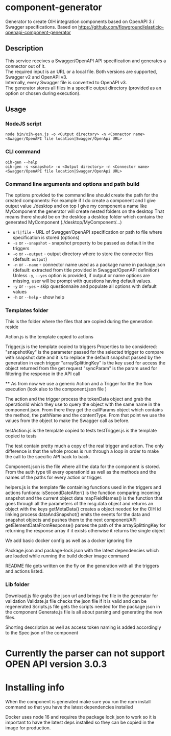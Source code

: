 # component-generator
Generator to create OIH integration components based on OpenAPI 3 / Swagger specifications. Based on https://github.com/flowground/elasticio-openapi-component-generator

## Description

This service receives a Swagger/OpenAPI API specification and generates a connector out of it.\
The required input is an URL or a local file. Both versions are supported, Swagger v2 and
OpenAPI v3.\
Internally, every Swagger file is converted to OpenAPI v3.\
The generator stores all files in a specific output directory (provided as an option or chosen during execution).

## Usage

### NodeJS script
```shell
node bin/oih-gen.js -o <Output directory> -n <Connector name> <Swagger/OpenAPI file location|Swagger/OpenApi URL> 
```
### CLI command
```shell
oih-gen --help
oih-gen -s <snapshot> -o <Output directory> -n <Connector name> <Swagger/OpenAPI file location|Swagger/OpenApi URL> 
```
### Command line arguments and options and path build
The options provided to the command line should create the path for the created components:
For example if I do create a component and I give output value ./desktop and on top I give my component a name like MyComponent the generator will create nested folders on the desktop
That means there should be on the desktop a desktop folder which contains the generated MyComponent (./desktop/MyComponent/...)

- `url|file` - URL of Swagger/OpenAPI specification or path to file where specification is stored
(options)
- `-s` or `--snapshot` - snapshot property to be passed as default in the triggers
- `-o` or `--output` - output directory where to store the connector files (default: `output`)
- `-n` or `--name` - connector name used as a package name in package.json (default: extracted from title provided in Swagger/OpenAPI definition)\
Unless `-y`, `--yes` option is provided, if output or name options are missing, user will be prompt with questions having default values.
- `-y` or `--yes` - skip questionnaire and populate all options with default values
- `-h` or `--help` - show help

### Templates folder

This is the folder where the files that are copied during the generation reside

Action.js is the template copied to actions

Trigger.js is the template copied to triggers
    Properties to be considered:
        "snapshotKey" is the parameter passed for the selected trigger to compare with snapshot date and it is to replace the default snapshot passed by the generation in each trigger
        "arraySplittingKey" is the key used for access the object returned from the get request
        "syncParam" is the param used for filtering the response in the API call

** As from now we use a generic Action and a Trigger for the the flow execution (look also to the component.json file )

The action and the trigger process the tokenData object and grab the operationId which they use to query the object with the same name in the component.json. From there they get the callParams object which contains the method, the pathName and the contentType. From that point we use the values from the object to make the Swagger call as before.

testAction.js is the template copied to tests
testTrigger.js is the template copied to tests

The test contain pretty much a copy of the real trigger and action. The only difference is that the whole proces is run through a loop in order to make the call to the specific API back to back.

Component.json is the file where all the data for the component is stored. From the auth type till every operationId as well as the methods and the names of the paths for every action or trigger. 


helpers.js is the template file containing functions used in the triggers and actions
    funtions:
        isSecondDateAfter() is the function comparing incoming snapshot and the current object date
        mapFieldNames() is the function that goes through all the parameters of the msg.data object and returns an object with the keys
        getMetaData() creates a object needed for the OIH id linking process
        dataAndSnapshot() emits the events for the data and snapshot objects and pushes them to the next component/API
        getElementDataFromResponse() parses the path of the arraySplittingKey for returning the response array if it exists otherwise it returns the single object

We add basic docker config as well as a docker ignoring file

Package.json and package-lock.json with the latest dependencies which are loaded while running the build docker image command

README file gets written on the fly on the generation with all the triggers and actions listed.

### Lib folder

Download.js file grabs the json url and brings the file in the generator for validation
Validate.js file checks the json file if it is valid and can be regenerated
Scripts.js file gets the scripts needed for the package json in the component
Generate.js file is all about parsing and generating the new files. 

Shorting description as well as access token naming is added accordingly to the Spec json of the component

# Currently the parser can not support OPEN API version 3.0.3

# Installing info

When the component is generated make sure you run the npm install command so that you have the latest dependencies installed

Docker uses node 16 and requires the package lock json to work so it is important to have the latest deps installed so they can be copied in the image for production.




<!-- #### Install npm package

##### Install package and require module to use it as a library
```shell
npm install -g oih-openapi-component-generation
```

```
require('oih-openapi-component-generation').eioGen();

const {download, validate, generate} = require('oih-openapi-component-generation');
``` -->

<!-- ##### Install globally to use it as a CLI
```shell
npm install -g oih-openapi-component-generation
oih-gen -h
``` -->